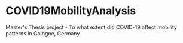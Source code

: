 # COVID19MobilityAnalysis
Master's Thesis project - To what extent did COVID-19 affect mobility patterns in Cologne, Germany
